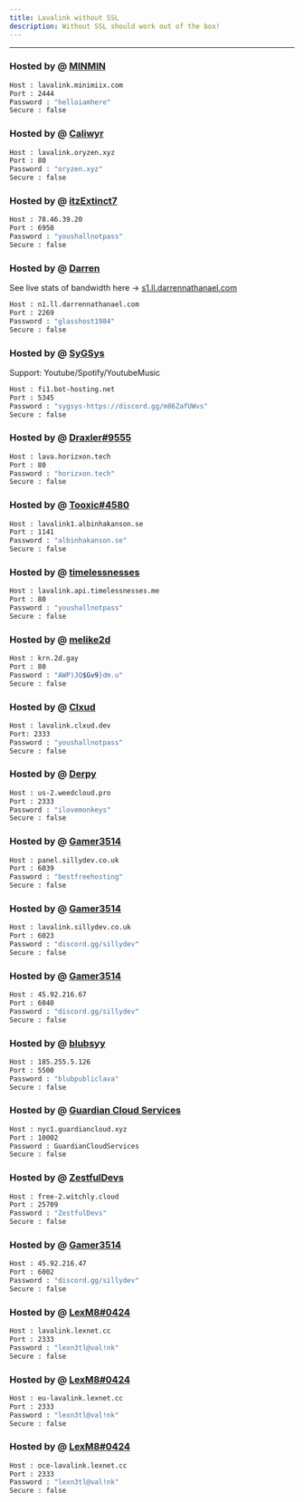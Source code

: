 ```yaml
---
title: Lavalink without SSL
description: Without SSL should work out of the box!
---
```


<!-- inject image ad -->
<div data-ea-style="stickybox" class="dark horizontal" data-ea-publisher="darrennathanaelcom" data-ea-type="image"></div>

---
### Hosted by @ [MINMIN](https://minimiix.com)
```bash
Host : lavalink.minimiix.com
Port : 2444
Password : "helloiamhere"
Secure : false
```

### Hosted by @ [Caliwyr](https://discord.gg/6xpF6YqVDd)
```bash
Host : lavalink.oryzen.xyz
Port : 80
Password : "oryzen.xyz"
Secure : false
```

### Hosted by @ [itzExtinct7](https://youtube.com/@ItzExtinct7?si=0Wj-ayF6VLinxpuo)
```bash
Host : 78.46.39.20
Port : 6950
Password : "youshallnotpass"
Secure : false
```

### Hosted by @ [Darren](https://discord.glasshost.net)
See live stats of bandwidth here -> [s1.ll.darrennathanael.com](https://s1.ll.darrennathanael.com/)
```bash
Host : n1.ll.darrennathanael.com
Port : 2269
Password : "glasshost1984"
Secure : false
```

### Hosted by @ [SyGSys](https://discord.gg/m86ZafUWvs)
Support: Youtube/Spotify/YoutubeMusic
```bash
Host : fi1.bot-hosting.net
Port : 5345
Password : "sygsys-https://discord.gg/m86ZafUWvs"
Secure : false
```

### Hosted by @ [Draxler#9555](https://status.horizxon.xyz/)
```bash
Host : lava.horizxon.tech
Port : 80
Password : "horizxon.tech"
Secure : false
```

### Hosted by @ [Tooxic#4580](https://albinhakanson.se)
```bash
Host : lavalink1.albinhakanson.se
Port : 1141
Password : "albinhakanson.se"
Secure : false
```

### Hosted by @ [timelessnesses](https://timelessnesses.me)
```bash
Host : lavalink.api.timelessnesses.me
Port : 80
Password : "youshallnotpass"
Secure : false
```

### Hosted by @ [melike2d](https://2d.gay)
```bash
Host : krn.2d.gay
Port : 80
Password : "AWP)JQ$Gv9}dm.u"
Secure : false
```

### Hosted by @ [Clxud](https://discord.gg/r64qjTSHG8)
```bash
Host : lavalink.clxud.dev
Port: 2333
Password : "youshallnotpass"
Secure : false
```

### Hosted by @ [Derpy](https://weedcloud.pro)
```bash
Host : us-2.weedcloud.pro
Port : 2333
Password : "ilovemonkeys"
Secure : false
```

### Hosted by @ [Gamer3514](https://sillydev.co.uk)
```bash
Host : panel.sillydev.co.uk
Port : 6039
Password : "bestfreehosting"
Secure : false
```

### Hosted by @ [Gamer3514](https://sillydev.co.uk)
```bash
Host : lavalink.sillydev.co.uk
Port : 6023
Password : "discord.gg/sillydev"
Secure : false
```
### Hosted by @ [Gamer3514](https://sillydev.co.uk)
```bash
Host : 45.92.216.67
Port : 6040
Password : "discord.gg/sillydev"
Secure : false
```

### Hosted by @ [blubsyy](https://discord.gg/pHMcvpsbme)
```bash
Host : 185.255.5.126
Port : 5500
Password : "blubpubliclava"
Secure : false
```

### Hosted by @ [Guardian Cloud Services](https://botlist.lol/discord)
```bash
Host : nyc1.guardiancloud.xyz
Port : 10002
Password : GuardianCloudServices
Secure : false
```

### Hosted by @ [ZestfulDevs](https://discord.com/invite/W4gFEYvrG9)
```bash
Host : free-2.witchly.cloud
Port : 25709
Password : "ZestfulDevs"
Secure : false
```

### Hosted by @ [Gamer3514](https://sillydev.co.uk)
```bash
Host : 45.92.216.47
Port : 6002
Password : "discord.gg/sillydev"
Secure : false
```

### Hosted by @ [LexM8#0424](https://freelavalink.lexnet.cc)
```bash
Host : lavalink.lexnet.cc
Port : 2333
Password : "lexn3tl@val!nk"
Secure : false
```

### Hosted by @ [LexM8#0424](https://freelavalink.lexnet.cc)
```bash
Host : eu-lavalink.lexnet.cc
Port : 2333
Password : "lexn3tl@val!nk"
Secure : false
```

### Hosted by @ [LexM8#0424](https://freelavalink.lexnet.cc)
```bash
Host : oce-lavalink.lexnet.cc
Port : 2333
Password : "lexn3tl@val!nk"
Secure : false
```

